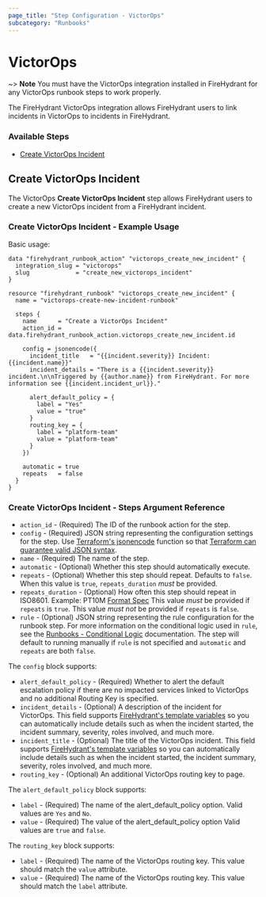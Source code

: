 ```yaml
---
page_title: "Step Configuration - VictorOps"
subcategory: "Runbooks"
---
```


# VictorOps

~> **Note** You must have the VictorOps integration installed in FireHydrant
for any VictorOps runbook steps to work properly.

The FireHydrant VictorOps integration allows FireHydrant users to link incidents
in VictorOps to incidents in FireHydrant.

### Available Steps

* [Create VictorOps Incident](#create-victorops-incident)

## Create VictorOps Incident

The VictorOps **Create VictorOps Incident** step
allows FireHydrant users to create a new VictorOps incident from a FireHydrant incident.

### Create VictorOps Incident - Example Usage

Basic usage:
```hcl
data "firehydrant_runbook_action" "victorops_create_new_incident" {
  integration_slug = "victorops"
  slug             = "create_new_victorops_incident"
}

resource "firehydrant_runbook" "victorops_create_new_incident" {
  name = "victorops-create-new-incident-runbook"

  steps {
    name      = "Create a VictorOps Incident"
    action_id = data.firehydrant_runbook_action.victorops_create_new_incident.id

    config = jsonencode({
      incident_title   = "{{incident.severity}} Incident: {{incident.name}}"
      incident_details = "There is a {{incident.severity}} incident.\n\nTriggered by {{author.name}} from FireHydrant. For more information see {{incident.incident_url}}."

      alert_default_policy = {
        label = "Yes"
        value = "true"
      }
      routing_key = {
        label = "platform-team"
        value = "platform-team"
      }
    })

    automatic = true
    repeats   = false
  }
}
```

### Create VictorOps Incident - Steps Argument Reference

* `action_id` - (Required) The ID of the runbook action for the step.
* `config` - (Required) JSON string representing the configuration settings for the step.
  Use [Terraform's jsonencode](https://www.terraform.io/language/functions/jsonencode)
  function so that [Terraform can guarantee valid JSON syntax](https://www.terraform.io/language/expressions/strings#generating-json-or-yaml).
* `name` - (Required) The name of the step.
* `automatic` - (Optional) Whether this step should automatically execute.
* `repeats` - (Optional) Whether this step should repeat. Defaults to `false`.
  When this value is `true`, `repeats_duration` _must_ be provided.
* `repeats_duration` - (Optional) How often this step should repeat in ISO8601.
  Example: PT10M [Format Spec](https://www.digi.com/resources/documentation/digidocs/90001437-13/reference/r_iso_8601_duration_format.htm)
  This value _must_ be provided if `repeats` is `true`. This value _must not_ be provided if `repeats` is `false`.
* `rule` - (Optional) JSON string representing the rule configuration for the runbook step.
  For more information on the conditional logic used in `rule`, see the
  [Runbooks - Conditional Logic](./runbooks_conditional_logic.md) documentation.
  The step will default to running manually if `rule` is not specified and `automatic` and `repeats` are both `false`.

The `config` block supports:

* `alert_default_policy` - (Required) Whether to alert the default escalation policy if 
  there are no impacted services linked to VictorOps and no additional Routing Key is specified.
* `incident_details` - (Optional) A description of the incident for VictorOps.
  This field supports [FireHydrant's template variables](https://support.firehydrant.com/hc/en-us/articles/4409136426004-Using-template-variables-in-Runbooks)
  so you can automatically include details such as when the incident started, the incident summary, severity, roles involved, and much more.
* `incident_title` - (Optional) The title of the VictorOps incident.
  This field supports [FireHydrant's template variables](https://support.firehydrant.com/hc/en-us/articles/4409136426004-Using-template-variables-in-Runbooks)
  so you can automatically include details such as when the incident started, the incident summary, severity, roles involved, and much more.
* `routing_key` - (Optional) An additional VictorOps routing key to page.

The `alert_default_policy` block supports:

* `label` - (Required) The name of the alert_default_policy option.
  Valid values are `Yes` and `No`.
* `value` - (Required) The value of the alert_default_policy option
  Valid values are `true` and `false`.

The `routing_key` block supports:

* `label` - (Required) The name of the VictorOps routing key.
  This value should match the `value` attribute.
* `value` - (Required) The name of the VictorOps routing key.
  This value should match the `label` attribute.
